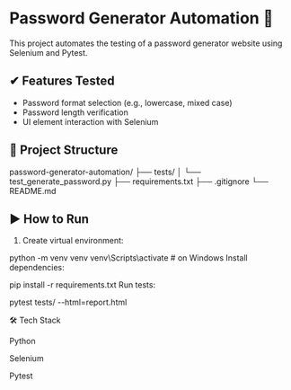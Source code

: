 ﻿# Password Generator Automation 🔐

This project automates the testing of a password generator website using Selenium and Pytest.

## ✔ Features Tested

- Password format selection (e.g., lowercase, mixed case)
- Password length verification
- UI element interaction with Selenium

## 📁 Project Structure

password-generator-automation/
├── tests/
│ └── test_generate_password.py
├── requirements.txt
├── .gitignore
└── README.md



## ▶ How to Run

1. Create virtual environment:

python -m venv venv
venv\Scripts\activate  # on Windows
Install dependencies:


pip install -r requirements.txt
Run tests:


pytest tests/ --html=report.html


🛠 Tech Stack

Python

Selenium

Pytest
